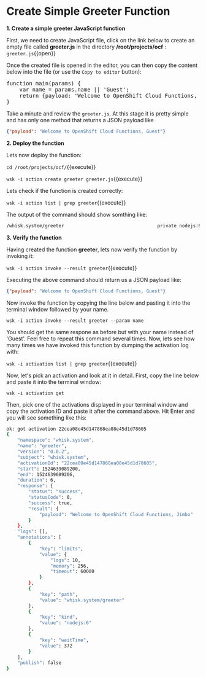 # Create Simple Greeter Function

**1. Create a simple greeter JavaScript function**

First, we need to create JavaScript file, click on the link below to create an empty file called **greeter.js** in the directory **/root/projects/ocf** : ``greeter.js``{{open}}

Once the created file is opened in the editor, you can then copy the content below into the file (or use the `Copy to editor` button):

<pre class="file" data-filename="/root/projects/ocf/greeter.js" data-target="replace">
function main(params) {
    var name = params.name || 'Guest';
    return {payload: 'Welcome to OpenShift Cloud Functions, ' + name};
}
</pre>
Take a minute and review the `greeter.js`. At this stage it is pretty simple and has only one method that returns a JSON payload like 
```json
{"payload": "Welcome to OpenShift Cloud Functions, Guest"}
```

**2. Deploy the function**

Lets now deploy the function:

``cd /root/projects/ocf/``{{execute}}

``wsk -i action create greeter greeter.js``{{execute}}

Lets check if the function is created correctly:

``wsk -i action list | grep greeter``{{execute}}

The output of the command should show somthing like:

```sh
/whisk.system/greeter                                  private nodejs:6
```

**3. Verify the function**

Having created the function **greeter**, lets now verify the function by invoking it:

``wsk -i action invoke --result greeter``{{execute}}

Executing the above command should return us a JSON payload like:

```json
{"payload": "Welcome to OpenShift Cloud Functions, Guest"}
```
Now invoke the function by copying the line below and pasting it into the terminal window followed by your name.

``wsk -i action invoke --result greeter --param name ``

You should get the same respone as before but with your name instead of 'Guest'.  Feel free to repeat this command
several times.  Now, lets see how many times we have invoked this function by dumping the activation log with:

``wsk -i activation list | grep greeter``{{execute}}

Now, let's pick an activation and look at it in detail.  First, copy the line below and paste it into the terminal
window:

``wsk -i activation get ``

Then, pick one of the activations displayed in your terminal window and copy the activation ID and paste it after the
command above.  Hit Enter and you will see something like this:

```sh
ok: got activation 22cea08e45d147868ea08e45d1d78605
{
    "namespace": "whisk.system",
    "name": "greeter",
    "version": "0.0.2",
    "subject": "whisk.system",
    "activationId": "22cea08e45d147868ea08e45d1d78605",
    "start": 1524639089200,
    "end": 1524639089206,
    "duration": 6,
    "response": {
        "status": "success",
        "statusCode": 0,
        "success": true,
        "result": {
            "payload": "Welcome to OpenShift Cloud Functions, Jimbo"
        }
    },
    "logs": [],
    "annotations": [
        {
            "key": "limits",
            "value": {
                "logs": 10,
                "memory": 256,
                "timeout": 60000
            }
        },
        {
            "key": "path",
            "value": "whisk.system/greeter"
        },
        {
            "key": "kind",
            "value": "nodejs:6"
        },
        {
            "key": "waitTime",
            "value": 372
        }
    ],
    "publish": false
}
```
